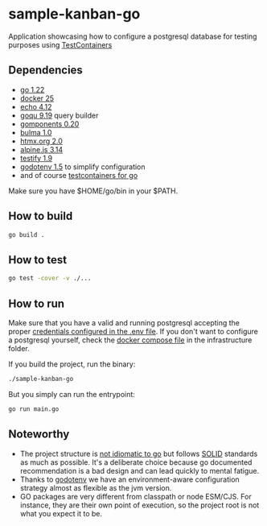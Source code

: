 # sample-kanban-go

Application showcasing how to configure a postgresql database for testing
purposes using [TestContainers][testcontainers]

## Dependencies

- [go 1.22][go]
- [docker 25][docker]
- [echo 4.12][echo]
- [goqu 9.19][goqu] query builder
- [gomponents 0.20][gomponents]
- [bulma 1.0][bulma]
- [htmx.org 2.0][htmx]
- [alpine.js 3.14][alpinejs]
- [testify 1.9][testify]
- [godotenv 1.5][godotenv] to simplify configuration
- and of course [testcontainers for go][go-testcontainers]

Make sure you have $HOME/go/bin in your $PATH.

## How to build

```bash
go build .
```

## How to test

```bash
go test -cover -v ./...
```

## How to run

Make sure that you have a valid and running postgresql accepting the proper
[credentials configured in the .env file][env]. If you don't want to configure a
postgresql yourself, check the [docker compose file][compose] in the
infrastructure folder.

If you build the project, run the binary:

```bash
./sample-kanban-go
```

But you simply can run the entrypoint:

```bash
go run main.go
```

## Noteworthy

- The project structure is [not idiomatic to go][go-project-structure] but
  follows [SOLID][solid] standards as much as possible. It's a deliberate choice
  because go documented recommendation is a bad design and can lead quickly to
  mental fatigue.
- Thanks to [godotenv][godotenv] we have an environment-aware configuration
  strategy almost as flexible as the jvm version.
- GO packages are very different from classpath or node ESM/CJS. For instance,
  they are their own point of execution, so the project root is not what you
  expect it to be.

[testcontainers]: https://testcontainers.com/
[go]: https://go.dev/
[docker]: https://docs.docker.com/engine/install
[echo]: https://echo.labstack.com/
[goqu]: https://github.com/doug-martin/goqu
[gomponents]: https://www.gomponents.com/
[bulma]: https://bulma.io/documentation/
[htmx]: https://htmx.org/docs/#introduction
[alpinejs]: https://alpinejs.dev
[testify]: https://github.com/stretchr/testify
[godotenv]: https://github.com/joho/godotenv
[air]: https://github.com/air-verse/air
[go-testcontainers]: https://golang.testcontainers.org/modules/postgres/
[go-project-structure]: https://go.dev/doc/modules/layout
[solid]: https://en.wikipedia.org/wiki/SOLID
[env]: ./.env
[compose]: ../infrastructure/docker-compose.yml
